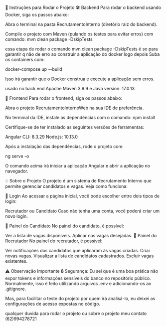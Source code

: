 🚀 Instruções para Rodar o Projeto
🛠 Backend
Para rodar o backend usando Docker, siga os passos abaixo:

Abra o terminal na pasta RecrutamentoInterno (diretório raiz do backend).

Compile o projeto com Maven (pulando os testes para evitar erros)
com comando:  mvn clean package -DskipTests 

essa etapa de rodar o comando mvn clean package -DskipTests  é so para garantir  q não de erro ao construir a aplicação do docker
logo depois 
Suba os containers com:

docker-compose up --build

Isso irá garantir que o Docker construa e execute a aplicação sem erros.

 usado no back end Apache Maven 3.9.9  e  Java version: 17.0.13

🎨 Frontend
Para rodar o frontend, siga os passos abaixo:

Abra o projeto RecrutamentoInternoWeb na sua IDE de preferência.

No terminal da IDE, instale as dependências com o comando:
npm install

Certifique-se de ter instalado as seguintes versões de ferramentas:

Angular CLI: 8.3.29
Node.js: 10.13.0

Após a instalação das dependências, rode o projeto com:

ng serve -o

O comando acima irá iniciar a aplicação Angular e abrir a aplicação no navegador.

💡 Sobre o Projeto
O projeto é um sistema de Recrutamento Interno que permite gerenciar candidatos e vagas. Veja como funciona:

👤 Login
Ao acessar a página inicial, você pode escolher entre dois tipos de login:

Recrutador ou
Candidato
Caso não tenha uma conta, você poderá criar um novo login.

🎯 Painel do Candidato
No painel do candidato, é possível:

Ver a lista de vagas disponíveis.
Aplicar nas vagas desejadas.
📝 Painel do Recrutador
No painel do recrutador, é possível:

Ver notificações dos candidatos que aplicaram às vagas criadas.
Criar novas vagas.
Visualizar a lista de candidatos cadastrados.
Excluir vagas existentes.

⚠️ Observação Importante
🔒 Segurança: Eu sei que é uma boa prática não expor tokens e informações sensíveis do banco no repositório público. Normalmente, isso é feito utilizando arquivos .env e adicionando-os ao .gitignore.

Mas, para facilitar o teste do projeto por quem irá analisá-lo, eu deixei as configurações de acesso expostas no código.

qualquer duvida para rodar o projeto ou sobre o projeto meu contato (62)994278721
